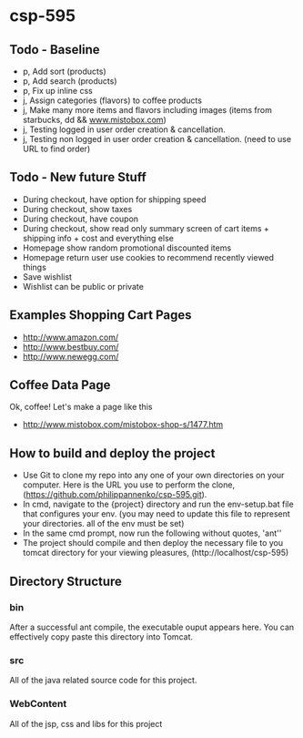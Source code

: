 csp-595
=======

## Todo - Baseline
* p, Add sort (products)
* p, Add search (products)
* p, Fix up inline css
* j, Assign categories (flavors) to coffee products
* j, Make many more items and flavors including images (items from starbucks, dd && www.mistobox.com)
* j, Testing logged in user order creation & cancellation.
* j, Testing non logged in user order creation & cancellation. (need to use URL to find order)

## Todo - New future Stuff
* During checkout, have option for shipping speed
* During checkout, show taxes
* During checkout, have coupon
* During checkout, show read only summary screen of cart items + shipping info + cost and everything else 
* Homepage show random promotional discounted items
* Homepage return user use cookies to recommend recently viewed things
* Save wishlist
* Wishlist can be public or private

## Examples Shopping Cart Pages
* http://www.amazon.com/
* http://www.bestbuy.com/
* http://www.newegg.com/

## Coffee Data Page
Ok, coffee! Let's make a page like this
* http://www.mistobox.com/mistobox-shop-s/1477.htm

## How to build and deploy the project
* Use Git to clone my repo into any one of your own directories on your computer. Here is the URL you use to perform the clone,(https://github.com/philippannenko/csp-595.git).
* In cmd, navigate to the {project} directory and run the env-setup.bat file that configures your env. (you may need to update this file to represent your directories. all of the env must be set)
* In the same cmd prompt, now run the following without quotes, 'ant''
* The project should compile and then deploy the necessary file to you tomcat directory for your viewing pleasures, (http://localhost/csp-595)

## Directory Structure

### bin
After a successful ant compile, the executable ouput appears here. You can effectively copy paste this directory into Tomcat.

### src
All of the java related source code for this project.

### WebContent
All of the jsp, css and libs for this project